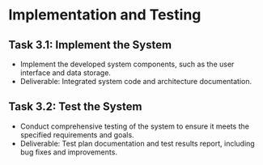 # Implementation and Testing

## Task 3.1: Implement the System
- Implement the developed system components, such as the user interface and data storage.
- Deliverable: Integrated system code and architecture documentation.

## Task 3.2: Test the System
- Conduct comprehensive testing of the system to ensure it meets the specified requirements and goals.
- Deliverable: Test plan documentation and test results report, including bug fixes and improvements.
